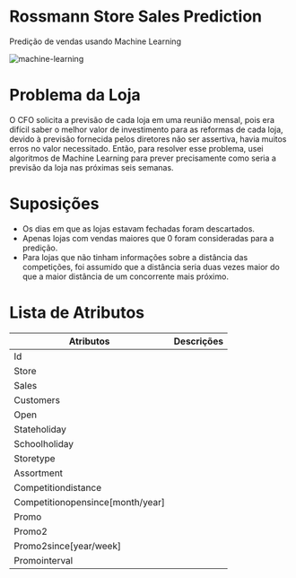 # Rossmann Store Sales Prediction
Predição de vendas usando Machine Learning

![machine-learning](https://user-images.githubusercontent.com/87080266/129563112-146c946e-dfdb-4f6d-8721-246ebf7a5458.jpg)

# Problema da Loja
O CFO solicita a previsão de cada loja em uma reunião mensal, pois era difícil saber o melhor valor de investimento para as reformas de cada loja, devido à previsão fornecida pelos diretores não ser assertiva, havia muitos erros no valor necessitado. Então, para resolver esse problema, usei algoritmos de Machine Learning para prever precisamente como seria a previsão da loja nas próximas seis semanas.

# Suposições
- Os dias em que as lojas estavam fechadas foram descartados.
- Apenas lojas com vendas maiores que 0 foram consideradas para a predição.
- Para lojas que não tinham informações sobre a distância das competições, foi assumido que a distância seria duas vezes maior do que a maior distância de um concorrente mais próximo.

# Lista de Atributos


| Atributos                        | Descrições                                                     |
| -------------------------------- | ------------------------------------------------------------ |
| Id                               | |
| Store                            | |
| Sales                            | |
| Customers                        | |
| Open                             | |
| Stateholiday                     | |
| Schoolholiday                    | |
| Storetype                        | |
| Assortment                       | |
| Competitiondistance              | |
| Competitionopensince[month/year] | |
| Promo                            | |
| Promo2                           | |
| Promo2since[year/week]           | |
| Promointerval                    | |
